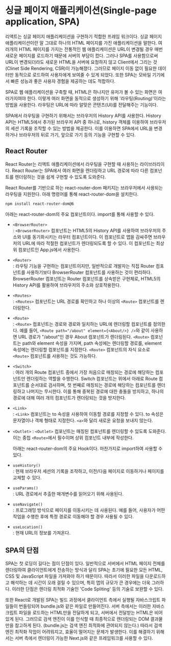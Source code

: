 # 싱글 페이지 애플리케이션(Single-page application, SPA)

리액트는 싱글 페이지 애플리케이션을 구현하기 적합한 프레임 워크이다. 싱글 페이지 애플리케이션이란 말 그대로 하나의 HTML 페이지를 가진 애플리케이션을 말한다. 여러개의 HTML 페이지를 가지는 전통적인 웹 애플리케이션은 URL이 변경될 경우 매번 새로운 페이지를 로드하기 때문에 서버의 부담이 컸다. 그러나 SPA를 사용함으로써 URL이 변경되더라도 새로운 HTML을 서버에 요청하지 않고 Client에서 그리는 것(Clinet Side Rendering, CSR)이 가능해졌다. 그러므로 페이지 이동 없이 필요한 데이터만 동적으로 로드하여 사용자에게 보여줄 수 있게 되었다. 또한 SPA는 모바일 기기에서 빠른 성능과 좋은 사용자 경험을 제공하는 데도 적합하다.

SPA로 웹 애플리케이션을 구축할 때, HTML은 하나지만 유저가 볼 수 있는 화면은 여러가지여야 한다. 이렇게 여러 화면을 동적으로 생성하기 위해 '라우팅(Routing)'이라는 방법을 사용한다. 라우팅은 URL에 따라 알맞은 콘텐츠(UI)를 전달해주는 기능이다.

SPA에서 라우팅을 구현하기 위해서는 브라우저의 History API를 사용한다. History API는 HTML5에서 추가된 브라우저 API 중 하나로, history 객체를 이용하여 브라우저의 세션 기록을 조작할 수 있는 방법을 제공한다. 이를 이용하면 SPA에서 URL을 변경하거나 브라우저의 뒤로 가기, 앞으로 가기 등의 기능을 구현할 수 있다.

## React Router

React Router는 리액트 애플리케이션에서 라우팅을 구현할 때 사용하는 라이브러리이다. React Router는 SPA에서 여러 화면을 렌더링하고 URL 경로에 따라 다른 컴포넌트를 렌더링하는 것을 쉽게 구현할 수 있도록 도와준다.

React Router를 기반으로 하는 react-router-dom 패키지는 브라우저에서 사용되는 라우팅을 지원한다. 아래 명령어를 통해 react-router-dom을 설치한다.

```bash
npm install react-router-dom@6
```

아래는 react-router-dom의 주요 컴포넌트이다. import를 통해 사용할 수 있다.

- `<BrowserRouter>`  
  : `<BrowserRouter>` 컴포넌트는 HTML5의 History API를 사용하여 브라우저의 주소와 UI를 동기화시키는 라우터 컴포넌트이다. 이 컴포넌트로 앱을 감싸주면 브라우저의 URL에 따라 적절한 컴포넌트가 렌더링되도록 할 수 있다. 이 컴포넌트는 최상위 컴포넌트인 App.js에서 사용한다.

- `<Router>`  
  : 라우팅 기능을 구현하는 컴포넌트이지만, 일반적으로 개발자는 직접 Router 컴포넌트를 사용하기보다 BrowserRouter 컴포넌트를 사용하는 것이 편리하다. BrowserRouter 컴포넌트는 Router 컴포넌트를 상속받은 구현체로, HTML5의 History API를 활용하여 브라우저의 주소와 상호작용한다.

- `<Routes>`  
  : `<Routes>` 컴포넌트는 URL 경로를 확인하고 하나 이상의 `<Route>` 컴포넌트를 렌더링한다.

- `<Route>`  
  : `<Route>` 컴포넌트는 경로와 경로와 일치하는 URL에 렌더링할 컴포넌트를 정의한다. 예를 들어, `<Route path="/about" element={<About/>} />`와 같이 사용하면 URL 경로가 "/about"인 경우 About 컴포넌트가 렌더링된다. `<Route>` 컴포넌트는 path와 element 속성을 가지며, path 속성에는 렌더링할 경로를, element 속성에는 렌더링할 컴포넌트를 지정한다. `<Route>` 컴포넌트의 자식 요소로 `<Route>` 컴포넌트를 사용하는 것도 가능하다.

- `<Switch>`  
   : 여러 개의 Route 컴포넌트 중에서 가장 처음으로 매칭되는 경로에 해당하는 컴포넌트만 렌더링하는 역할을 수행한다. Switch 컴포넌트는 위에서 아래로 Route 컴포넌트를 순서대로 검사하며, 첫 번째로 매칭되는 경로에 해당하는 컴포넌트를 렌더링하고 나머지는 무시한다. 이를 통해 중복된 경로에 대한 충돌을 방지하고, 하나의 경로에 대해 여러 개의 컴포넌트가 렌더링되는 것을 방지한다.

- `<Link>`  
  : `<Link>` 컴포넌트는 to 속성을 사용하여 이동할 경로를 지정할 수 있다. to 속성은 문자열이나 객체 형태로 지정한다. `<a>`와 달리 새로운 요청을 보내지 않는다.

- `<Outlet>`
  : `<Outlet>` 컴포넌트는 매칭된 컴포넌트를 렌더링할 수 있도록 도와준다. 이는 중첩 `<Route>`에서 필수이며 상위 컴포넌트 내부에 작성한다.

  아래는 react-router-dom의 주요 Hook이다. 마찬가지로 import하여 사용할 수 있다.

- `useHistory()`  
  : 현재 브라우저 세션의 기록을 조작하고, 이전/다음 페이지로 이동하거나 페이지를 교체할 수 있다.

- `useParams()`  
  : URL 경로에서 추출한 매개변수를 읽어오기 위해 사용된다.

- `useNavigate()`  
  : 프로그래밍 방식으로 페이지를 이동시키는 데 사용된다. 예를 들어, 사용자가 어떤 작업을 수행한 후에 특정 경로로 이동해야 할 경우 사용될 수 있다.

- `useLocation()`  
  : 현재 URL의 정보를 가져온다.

## SPA의 단점

SPA는 첫 로딩이 길다는 점이 단점이 있다. 일반적으로 서버에서 HTML 페이지 전체를 렌더링하여 클라이언트에게 전송하는 방식과 달리 SPA는 초기에 필요한 모든 HTML, CSS 및 JavaScript 파일을 가져와야 하기 때문이다. 따라서 이러한 파일을 다운로드하고 해석하는 데 시간이 오래 걸릴 수 있으며, 특히 앱의 규모가 큰 경우에는 더욱 그러하다. 이러한 단점은 렌더링 최적화 기술인 'Code Spliting' 등의 기술로 보완할 수 있다.

또한 React로 개발된 SPA는 빌드 과정에서 클라이언트 측에서 실행될 자바스크립트 파일들이 번들링되어 bundle.js와 같은 파일로 만들어진다. 서버 측에서는 이러한 자바스크립트 파일을 로드하는 HTML만을 전달하게 되고, 서버에서 전달받는 HTML은 비어있게 된다. 그러므로 검색 엔진이 이를 인식할 때 최종적으로 렌더링되는 DOM 결과물만을 참고하게 된다. (bundle.js는 검색 엔진 최적화에 관여되지 않는다.) 따라서 검색 엔진 최적화 작업이 어려워지고, 효율이 떨어지는 문제가 발생한다. 이를 해결하기 위해서는 서버 측에서 렌더링이 가능한 Next.js와 같은 프레임워크를 사용할 수 있다.
